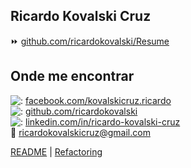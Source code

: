 ## Ricardo Kovalski Cruz

:fast_forward: [github.com/ricardokovalski/Resume](https://github.com/ricardokovalski/Resume)

## Onde me encontrar
  
![:](https://cdn0.iconfinder.com/data/icons/small-n-flat/24/678128-social-facebook-20.png) [facebook.com/kovalskicruz.ricardo](https://www.facebook.com/kovalskicruz.ricardo)  
![:](https://cdn4.iconfinder.com/data/icons/ionicons/512/icon-social-github-20.png) [github.com/ricardokovalski](https://github.com/ricardokovalski)  
![:](https://cdn2.iconfinder.com/data/icons/social-icon-3/512/social_style_3_in-20.png) [linkedin.com/in/ricardo-kovalski-cruz](https://www.linkedin.com/in/ricardo-kovalski-cruz/)  
:email: [ricardokovalskicruz@gmail.com](mailto:ricardokovalskicruz@gmail.com)

[README](/README.md) | [Refactoring](/manifest/slide-02.md#refactoring)